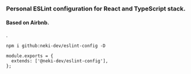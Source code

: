 ### Personal ESLint configuration for React and TypeScript stack.
#### Based on Airbnb.
.
```
npm i github:neki-dev/eslint-config -D
```
```
module.exports = {
  extends: ['@neki-dev/eslint-config'],
};
```
